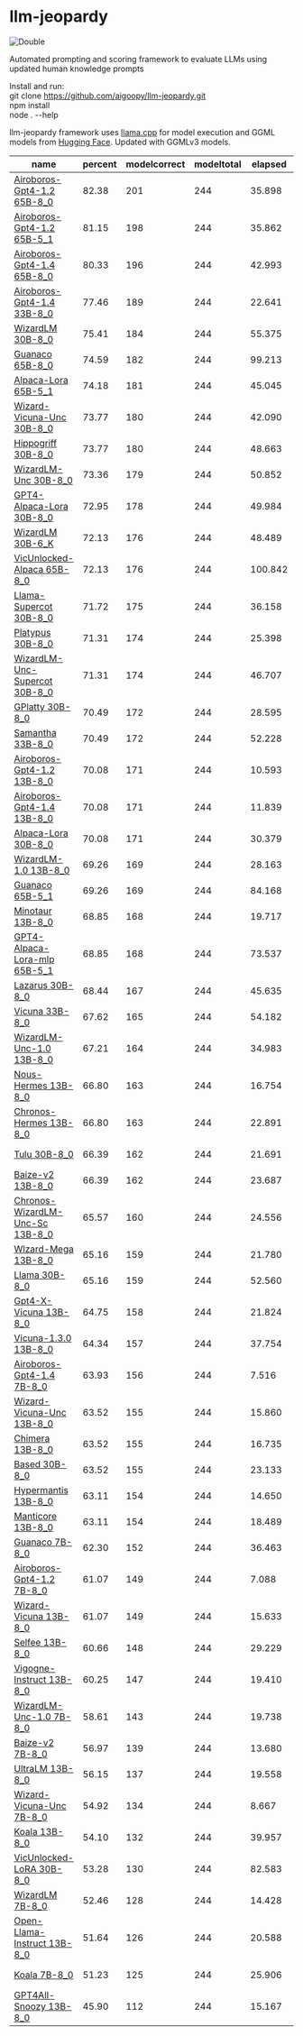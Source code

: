 # llm-jeopardy

![Double](dbljeopardy.png)

Automated prompting and scoring framework to evaluate LLMs using updated human knowledge prompts

Install and run:  
git clone https://github.com/aigoopy/llm-jeopardy.git  
npm install  
node . --help  

llm-jeopardy framework uses [llama.cpp](https://github.com/ggerganov/llama.cpp) for model execution and GGML models from [Hugging Face](https://huggingface.co). 
Updated with GGMLv3 models.

<!--- TABLESTART --->
|name|percent|modelcorrect|modeltotal|elapsed|answerlen|msize|mdate|
|----|----|----|----|----|----|----|----|
|<a href="https://huggingface.co/TheBloke/airoboros-65B-gpt4-1.2-GGML" target="_blank">Airoboros-Gpt4-1.2 65B-8_0</a>|82.38|201|244|35.898|12.75|69.37|2023/06/14 16:35:46|
|<a href="https://huggingface.co/TheBloke/airoboros-65B-gpt4-1.2-GGML" target="_blank">Airoboros-Gpt4-1.2 65B-5_1</a>|81.15|198|244|35.862|12.90|48.97|2023/06/14 15:25:37|
|<a href="https://huggingface.co/TheBloke/airoboros-65B-gpt4-1.4-GGML" target="_blank">Airoboros-Gpt4-1.4 65B-8_0</a>|80.33|196|244|42.993|22.95|69.37|2023/06/29 20:25:57|
|<a href="https://huggingface.co/TheBloke/airoboros-33B-gpt4-1.4-GGML" target="_blank">Airoboros-Gpt4-1.4 33B-8_0</a>|77.46|189|244|22.641|17.52|34.56|2023/06/26 17:53:42|
|<a href="https://huggingface.co/TheBloke/WizardLM-30B-GGML" target="_blank">WizardLM 30B-8_0</a>|75.41|184|244|55.375|217.21|34.56|2023/06/06 21:08:15|
|<a href="https://huggingface.co/TheBloke/guanaco-65B-GGML" target="_blank">Guanaco 65B-8_0</a>|74.59|182|244|99.213|183.09|69.37|2023/05/26 08:46:34|
|<a href="https://huggingface.co/TheBloke/alpaca-lora-65B-GGML" target="_blank">Alpaca-Lora 65B-5_1</a>|74.18|181|244|45.045|36.27|48.97|2023/05/20 12:57:30|
|<a href="https://huggingface.co/TheBloke/Wizard-Vicuna-30B-Uncensored-GGML" target="_blank">Wizard-Vicuna-Unc 30B-8_0</a>|73.77|180|244|42.090|124.48|34.56|2023/05/30 04:33:26|
|<a href="https://huggingface.co/TheBloke/hippogriff-30b-chat-GGML" target="_blank">Hippogriff 30B-8_0</a>|73.77|180|244|48.663|155.30|34.56|2023/05/31 09:16:01|
|<a href="https://huggingface.co/TheBloke/WizardLM-30B-Uncensored-GGML" target="_blank">WizardLM-Unc 30B-8_0</a>|73.36|179|244|50.852|167.21|34.56|2023/05/22 14:34:25|
|<a href="https://huggingface.co/TheBloke/gpt4-alpaca-lora-30B-4bit-GGML" target="_blank">GPT4-Alpaca-Lora 30B-8_0</a>|72.95|178|244|49.984|158.64|34.56|2023/05/20 04:13:39|
|<a href="https://huggingface.co/TheBloke/WizardLM-30B-GGML" target="_blank">WizardLM 30B-6_K</a>|72.13|176|244|48.489|233.48|26.69|2023/06/06 19:03:43|
|<a href="https://huggingface.co/TheBloke/VicUnlocked-alpaca-65B-QLoRA-GGML" target="_blank">VicUnlocked-Alpaca 65B-8_0</a>|72.13|176|244|100.842|175.63|69.37|2023/05/30 00:09:02|
|<a href="https://huggingface.co/TheBloke/llama-30b-supercot-GGML" target="_blank">Llama-Supercot 30B-8_0</a>|71.72|175|244|36.158|94.84|34.56|2023/05/28 12:22:12|
|<a href="https://huggingface.co/TheBloke/Platypus-30B-GGML" target="_blank">Platypus 30B-8_0</a>|71.31|174|244|25.398|24.61|34.56|2023/06/29 01:30:17|
|<a href="https://huggingface.co/TheBloke/WizardLM-Uncensored-SuperCOT-StoryTelling-30B-GGML" target="_blank">WizardLM-Unc-Supercot 30B-8_0</a>|71.31|174|244|46.707|146.13|34.56|2023/06/01 11:07:15|
|<a href="https://huggingface.co/TheBloke/GPlatty-30B-GGML" target="_blank">GPlatty 30B-8_0</a>|70.49|172|244|28.595|36.07|34.56|2023/06/29 00:01:01|
|<a href="https://huggingface.co/TheBloke/samantha-33B-GGML" target="_blank">Samantha 33B-8_0</a>|70.49|172|244|52.228|194.14|34.56|2023/05/29 10:18:08|
|<a href="https://huggingface.co/TheBloke/airoboros-13B-gpt4-1.2-GGML" target="_blank">Airoboros-Gpt4-1.2 13B-8_0</a>|70.08|171|244|10.593|12.99|13.83|2023/06/16 13:03:21|
|<a href="https://huggingface.co/TheBloke/airoboros-13B-gpt4-1.4-GGML" target="_blank">Airoboros-Gpt4-1.4 13B-8_0</a>|70.08|171|244|11.839|18.93|13.83|2023/06/22 08:32:58|
|<a href="https://huggingface.co/TheBloke/Alpaca-Lora-30B-GGML" target="_blank">Alpaca-Lora 30B-8_0</a>|70.08|171|244|30.379|61.95|34.56|2023/06/01 07:50:56|
|<a href="https://huggingface.co/TheBloke/wizardLM-13B-1.0-GGML" target="_blank">WizardLM-1.0 13B-8_0</a>|69.26|169|244|28.163|243.60|13.83|2023/05/27 16:17:01|
|<a href="https://huggingface.co/TheBloke/guanaco-65B-GGML" target="_blank">Guanaco 65B-5_1</a>|69.26|169|244|84.168|187.89|48.97|2023/05/25 18:58:18|
|<a href="https://huggingface.co/TheBloke/minotaur-13B-GGML" target="_blank">Minotaur 13B-8_0</a>|68.85|168|244|19.717|168.77|13.83|2023/06/08 21:45:25|
|<a href="https://huggingface.co/TheBloke/gpt4-alpaca-lora_mlp-65B-GGML" target="_blank">GPT4-Alpaca-Lora-mlp 65B-5_1</a>|68.85|168|244|73.537|149.36|48.97|2023/05/20 17:04:49|
|<a href="https://huggingface.co/TheBloke/30B-Lazarus-GGML" target="_blank">Lazarus 30B-8_0</a>|68.44|167|244|45.635|145.80|34.56|2023/06/07 15:58:57|
|<a href="https://huggingface.co/TheBloke/vicuna-33B-GGML" target="_blank">Vicuna 33B-8_0</a>|67.62|165|244|54.182|177.84|34.56|2023/06/30 16:08:40|
|<a href="https://huggingface.co/TheBloke/WizardLM-13B-V1.0-Uncensored-GGML" target="_blank">WizardLM-Unc-1.0 13B-8_0</a>|67.21|164|244|34.983|264.98|13.83|2023/06/20 07:44:48|
|<a href="https://huggingface.co/TheBloke/Nous-Hermes-13B-GGML" target="_blank">Nous-Hermes 13B-8_0</a>|66.80|163|244|16.754|103.99|13.83|2023/06/03 13:44:45|
|<a href="https://huggingface.co/TheBloke/chronos-hermes-13B-GGML" target="_blank">Chronos-Hermes 13B-8_0</a>|66.80|163|244|22.891|185.11|13.83|2023/06/13 11:02:08|
|<a href="https://huggingface.co/TheBloke/tulu-30B-GGML" target="_blank">Tulu 30B-8_0</a>|66.39|162|244|21.691|19.94|34.56|2023/06/10 21:47:05|
|<a href="https://huggingface.co/TheBloke/Project-Baize-v2-13B-GGML" target="_blank">Baize-v2 13B-8_0</a>|66.39|162|244|23.687|187.39|13.83|2023/05/24 12:00:06|
|<a href="https://huggingface.co/TheBloke/chronos-wizardlm-uc-scot-st-13B-GGML" target="_blank">Chronos-WizardLM-Unc-Sc 13B-8_0</a>|65.57|160|244|24.556|205.23|13.83|2023/06/07 14:08:04|
|<a href="https://huggingface.co/TheBloke/wizard-mega-13B-GGML" target="_blank">Wlzard-Mega 13B-8_0</a>|65.16|159|244|21.780|175.93|13.83|2023/05/20 03:50:25|
|<a href="https://huggingface.co/TheBloke/LLaMa-30B-GGML" target="_blank">Llama 30B-8_0</a>|65.16|159|244|52.560|168.73|34.56|2023/05/20 19:50:17|
|<a href="https://huggingface.co/TheBloke/gpt4-x-vicuna-13B-GGML" target="_blank">Gpt4-X-Vicuna 13B-8_0</a>|64.75|158|244|21.824|183.37|13.83|2023/05/20 05:02:06|
|<a href="https://huggingface.co/TheBloke/vicuna-13b-v1.3.0-GGML" target="_blank">Vicuna-1.3.0 13B-8_0</a>|64.34|157|244|37.754|312.95|13.83|2023/06/25 11:15:58|
|<a href="https://huggingface.co/TheBloke/airoboros-7B-gpt4-1.4-GGML" target="_blank">Airoboros-Gpt4-1.4 7B-8_0</a>|63.93|156|244|7.516|22.26|7.16|2023/06/22 07:53:28|
|<a href="https://huggingface.co/TheBloke/Wizard-Vicuna-13B-Uncensored-GGML" target="_blank">Wizard-Vicuna-Unc 13B-8_0</a>|63.52|155|244|15.860|99.89|13.83|2023/05/20 02:05:09|
|<a href="https://huggingface.co/TheBloke/13B-Chimera-GGML" target="_blank">Chimera 13B-8_0</a>|63.52|155|244|16.735|123.11|13.83|2023/06/03 13:08:37|
|<a href="https://huggingface.co/TheBloke/based-30B-GGML" target="_blank">Based 30B-8_0</a>|63.52|155|244|23.133|34.60|34.56|2023/06/03 10:54:07|
|<a href="https://huggingface.co/TheBloke/13B-HyperMantis-GGML" target="_blank">Hypermantis 13B-8_0</a>|63.11|154|244|14.650|92.65|13.83|2023/06/03 00:38:54|
|<a href="https://huggingface.co/TheBloke/Manticore-13B-GGML" target="_blank">Manticore 13B-8_0</a>|63.11|154|244|18.489|131.04|13.83|2023/05/20 14:17:21|
|<a href="https://huggingface.co/TheBloke/guanaco-7B-GGML" target="_blank">Guanaco 7B-8_0</a>|62.30|152|244|36.463|719.40|7.16|2023/05/25 20:18:25|
|<a href="https://huggingface.co/TheBloke/airoboros-7B-gpt4-1.2-GGML" target="_blank">Airoboros-Gpt4-1.2 7B-8_0</a>|61.07|149|244|7.088|16.54|7.16|2023/06/16 12:45:31|
|<a href="https://huggingface.co/TheBloke/wizard-vicuna-13B-GGML" target="_blank">Wizard-Vicuna 13B-8_0</a>|61.07|149|244|15.633|102.40|13.83|2023/05/20 02:44:04|
|<a href="https://huggingface.co/TheBloke/Selfee-13B-GGML" target="_blank">Selfee 13B-8_0</a>|60.66|148|244|29.229|183.16|13.83|2023/06/06 14:23:41|
|<a href="https://huggingface.co/TheBloke/Vigogne-Instruct-13B-GGML" target="_blank">Vigogne-Instruct 13B-8_0</a>|60.25|147|244|19.410|123.73|13.83|2023/05/25 21:58:38|
|<a href="https://huggingface.co/TheBloke/WizardLM-7B-V1.0-Uncensored-GGML" target="_blank">WizardLM-Unc-1.0 7B-8_0</a>|58.61|143|244|19.738|285.40|7.16|2023/06/18 12:59:11|
|<a href="https://huggingface.co/TheBloke/Project-Baize-v2-7B-GGML" target="_blank">Baize-v2 7B-8_0</a>|56.97|139|244|13.680|181.52|7.16|2023/05/24 11:38:45|
|<a href="https://huggingface.co/TheBloke/UltraLM-13B-GGML" target="_blank">UltraLM 13B-8_0</a>|56.15|137|244|19.558|135.45|13.83|2023/06/29 21:37:25|
|<a href="https://huggingface.co/TheBloke/Wizard-Vicuna-7B-Uncensored-GGML" target="_blank">Wizard-Vicuna-Unc 7B-8_0</a>|54.92|134|244|8.667|80.91|7.16|2023/05/20 01:07:29|
|<a href="https://huggingface.co/TheBloke/koala-13B-GGML" target="_blank">Koala 13B-8_0</a>|54.10|132|244|39.957|421.22|13.83|2023/05/20 05:33:31|
|<a href="https://huggingface.co/TheBloke/VicUnlocked-30B-LoRA-GGML" target="_blank">VicUnlocked-LoRA 30B-8_0</a>|53.28|130|244|82.583|268.42|34.56|2023/05/20 22:52:56|
|<a href="https://huggingface.co/TheBloke/wizardLM-7B-GGML" target="_blank">WizardLM 7B-8_0</a>|52.46|128|244|14.428|198.03|7.16|2023/05/20 00:19:49|
|<a href="https://huggingface.co/TheBloke/open-llama-13b-open-instruct-GGML" target="_blank">Open-Llama-Instruct 13B-8_0</a>|51.64|126|244|20.588|122.91|13.83|2023/06/20 14:21:08|
|<a href="https://huggingface.co/TheBloke/koala-7B-GGML" target="_blank">Koala 7B-8_0</a>|51.23|125|244|25.906|470.40|9.76|2023/05/20 00:45:54|
|<a href="https://huggingface.co/TheBloke/GPT4All-13B-snoozy-GGML" target="_blank">GPT4All-Snoozy 13B-8_0</a>|45.90|112|244|15.167|94.17|13.83|2023/05/20 03:14:27|
